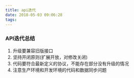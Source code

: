 ```yaml
---
title: api迭代
date: 2018-05-03 09:06:28
tags:
---
```


### API迭代总结

1. 升级要兼容旧版接口
2. 坚持开闭原则(扩展开放，对修改关闭)
3. 代码要符合最新定义的协议，不能存在部分没有升级的情况
4. 注意生产环境和开发环境的代码和数据同步问题


